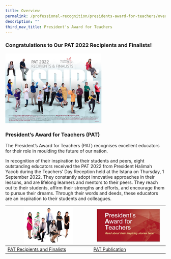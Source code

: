 ```yaml
---
title: Overview
permalink: /professional-recognition/presidents-award-for-teachers/overview/
description: ""
third_nav_title: President's Award for Teachers
---
```

### Congratulations to Our PAT 2022 Recipients and Finalists!

<img src="/images/prore5.png" style="width:60%">

### President’s Award for Teachers (PAT)

The President’s Award for Teachers (PAT) recognises excellent educators for their role in moulding the future of our nation.

In recognition of their inspiration to their students and peers, eight outstanding educators received the PAT 2022 from President Halimah Yacob during the Teachers’ Day Reception held at the Istana on Thursday, 1 September 2022. They constantly adopt innovative approaches in their lessons, and are lifelong learners and mentors to their peers. They reach out to their students, affirm their strengths and efforts, and encourage them to pursue their dreams. Through their words and deeds, these educators are an inspiration to their students and colleagues.

| <img src="/images/prore6.png" style="width:60%"> | <img src="/images/prore7.png" style="width:90%"> |
|---|---|
| [PAT Recipients and Finalists](https://staging.d2dfevnwgxersp.amplifyapp.com/professional-excellence/presidents-award-for-teachers/recipients-and-finalists/) | [PAT Publication](https://staging.d2dfevnwgxersp.amplifyapp.com/professional-recognition/presidents-award-for-teachers/publication/) |
